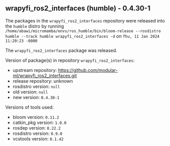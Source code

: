 ## wrapyfi_ros2_interfaces (humble) - 0.4.30-1

The packages in the `wrapyfi_ros2_interfaces` repository were released into the `humble` distro by running `/home/abawi/micromamba/envs/ros_humble/bin/bloom-release --rosdistro humble --track humble wrapyfi_ros2_interfaces -d` on `Thu, 11 Jan 2024 11:20:23 -0000`

The `wrapyfi_ros2_interfaces` package was released.

Version of package(s) in repository `wrapyfi_ros2_interfaces`:

- upstream repository: https://github.com/modular-ml/wrapyfi_ros2_interfaces.git
- release repository: unknown
- rosdistro version: `null`
- old version: `null`
- new version: `0.4.30-1`

Versions of tools used:

- bloom version: `0.11.2`
- catkin_pkg version: `1.0.0`
- rosdep version: `0.22.2`
- rosdistro version: `0.9.0`
- vcstools version: `0.1.42`


